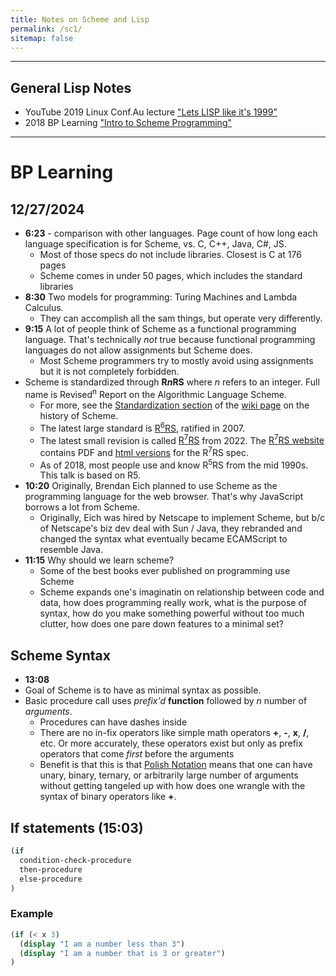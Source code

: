 ```yaml
---
title: Notes on Scheme and Lisp
permalink: /sc1/
sitemap: false
---
```



***


## General Lisp Notes
* YouTube 2019 Linux Conf.Au lecture ["Lets LISP like it's 1999"](https://youtu.be/hGY3uBHVVr4?si=zyiLMY61npZlMcgW&t=1950)
* 2018 BP Learning ["Intro to Scheme Programming"](https://youtu.be/6k78c8EctXI?si=-d467ZmuYGpqPkVr)

***

# BP Learning
## 12/27/2024
* **6:23** - comparison with other languages. Page count of how long each language specification is for Scheme, vs. C, C++, Java, C#, JS.  
	* Most of those specs do not include libraries. Closest is C at 176 pages
	* Scheme comes in under 50 pages, which includes the standard libraries
* **8:30** Two models for programming: Turing Machines and Lambda Calculus.
	* They can accomplish all the sam things, but operate very differently. 
* **9:15** A lot of people think of Scheme as a functional programming language. That's technically *not* true because functional programming languages do not allow assignments but Scheme does.
	* Most Scheme programmers try to mostly avoid using assignments but it is not completely forbidden.
* Scheme is standardized through **R*n*RS** where *n* refers to an integer. Full name is Revised<sup>n</sup> Report on the Algorithmic Language Scheme.
	* For more, see the [Standardization section](https://en.wikipedia.org/wiki/History_of_the_Scheme_programming_language#Standardization) of the [wiki page](https://en.wikipedia.org/wiki/History_of_the_Scheme_programming_language) on the history of Scheme.
	* The latest large standard is [R<sup>6</sup>RS](https://www.r6rs.org), ratified in 2007.
	* The latest small revision is called [R<sup>7</sup>RS](https://r7rs.org) from 2022. The [R<sup>7</sup>RS website](https://www.r6rs.org) contains PDF and [html versions](https://standards.scheme.org/corrected-r7rs/r7rs.html) for the R<sup>7</sup>RS spec.
	* As of 2018, most people use and know R<sup>5</sup>RS from the mid 1990s. This talk is based on R5.
* **10:20** Originally, Brendan Eich planned to use Scheme as the programming language for the web browser. That's why JavaScript borrows a lot from Scheme.
	* Originally, Eich was hired by Netscape to implement Scheme, but b/c of Netscape's biz dev deal with Sun / Java, they rebranded and changed the syntax what eventually became ECAMScript to resemble Java.
* **11:15** Why should we learn scheme?
	* Some of the best books ever published on programming use Scheme	
	* Scheme expands one's imaginatin on relationship between code and data, how does programming really work, what is the purpose of syntax, how do you make something powerful without too much clutter, how does one pare down features to a minimal set?

## Scheme Syntax
* **13:08**
* Goal of Scheme is to have as minimal syntax as possible. 
* Basic procedure call uses *prefix'd* **function** followed by *n* number of *arguments*.
	* Procedures can have dashes inside
	* There are no in-fix operators like simple math operators **+**, **-**, **x**, **/**, etc. Or more accurately, these operators exist but only as prefix operators that come *first* before the arguments
    * Benefit is that this is that [Polish Notation](https://en.wikipedia.org/wiki/Polish_notation) means that one can have unary, binary, ternary, or arbitrarily large number of arguments without getting tangeled up with how does one wrangle with the syntax of binary operators like **+**.

## If statements (15:03)

```scheme
(if
  condition-check-procedure
  then-procedure
  else-procedure
)
```

### Example
```scheme
(if (< x 3)
  (display "I am a number less than 3")
  (display "I am a number that is 3 or greater")
)
``` 



